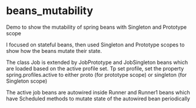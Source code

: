 # beans_mutability
Demo to show the mutability of spring beans with Singleton and Prototype scope

I focused on stateful beans, then used Singleton and Prototype scopes to show how the beans mutate their state. 

The class Job is extended by JobPrototype and JobSingleton beans which are loaded based on the active profile set. Tp set profile, set the property spring.profiles.active to either proto (for prototype scope) or singleton (for Singleton scope)

The active job beans are autowired inside Runner and Runner1 beans which have Scheduled methods to mutate state of the autowired bean periodically

  
